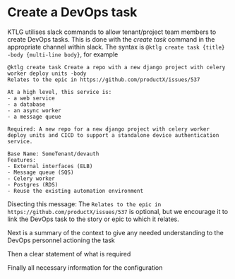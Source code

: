 # Create a DevOps task
KTLG utilises slack commands to allow tenant/project team members to create DevOps tasks. This is done with 
the _create task_ command in the appropriate channel within slack. The syntax is 
`@ktlg create task {title} -body {multi-line body}`, for example
```
@ktlg create task Create a repo with a new django project with celery worker deploy units -body 
Relates to the epic in https://github.com/productX/issues/537

At a high level, this service is:
- a web service
- a database
- an async worker
- a message queue

Required: A new repo for a new django project with celery worker deploy units and CICD to support a standalone device authentication service.

Base Name: SomeTenant/devauth
Features: 
- External interfaces (ELB)
- Message queue (SQS)
- Celery worker
- Postgres (RDS)
- Reuse the existing automation environment
```
Disecting this message:
The `Relates to the epic in https://github.com/productX/issues/537` is optional, but we encourage it to link the 
DevOps task to the story or epic to which it relates.

Next is a summary of the context to give any needed understanding to the DevOps personnel actioning the task

Then a clear statement of what is required

Finally all necessary information for the configuration